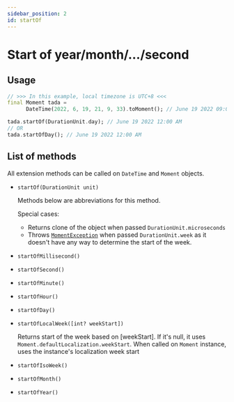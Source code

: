 ```yaml
---
sidebar_position: 2
id: startOf
---
```


# Start of year/month/.../second

## Usage

```dart
// >>> In this example, local timezone is UTC+8 <<<
final Moment tada =
      DateTime(2022, 6, 19, 21, 9, 33).toMoment(); // June 19 2022 09:09 PM

tada.startOf(DurationUnit.day); // June 19 2022 12:00 AM
// OR
tada.startOfDay(); // June 19 2022 12:00 AM
```

## List of methods

All extension methods can be called on `DateTime` and `Moment` objects.

* `startOf(DurationUnit unit)`

    Methods below are abbreviations for this method.

    Special cases:

  * Returns clone of the object when passed `DurationUnit.microseconds`
  * Throws [`MomentException`](https://pub.dev/documentation/moment_dart/2.2.0/moment_dart/MomentException-class.html)
    when passed `DurationUnit.week` as it doesn't have any way to determine the
    start of the week.

* `startOfMillisecond()`
* `startOfSecond()`
* `startOfMinute()`
* `startOfHour()`
* `startOfDay()`
* `startOfLocalWeek([int? weekStart])`

    Returns start of the week based on [weekStart]. If it's null, it uses `Moment.defaultLocalization.weekStart`.
    When called on `Moment` instance, uses the instance's localization week start

* `startOfIsoWeek()`
* `startOfMonth()`
* `startOfYear()`
